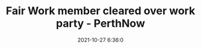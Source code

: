 ---
"title": "Fair Work member cleared over work party - PerthNow"
"date": "2021-10-27 6:36:0"
"feed_name": "GOOGLENEWSINDUSTRIAL"
"feed_website": "https://news.google.com/search?q=industrial%2Bincident&hl=en-US&gl=US&ceid=US:en"
"feed_rss": "https://news.google.com/rss/search?q=industrial%2Bincident&hl=en-US&gl=US&ceid=US:en"
"link": "https://www.perthnow.com.au/politics/fair-work-member-cleared-over-work-party-c-4347718"
"source": "{'href': 'https://www.perthnow.com.au', 'title': 'PerthNow'}"
"file": "_posts/2021-1-1-632461de9cd200348ad8317eb6f9bdca6dac73f6.md"
"accident": "0"
"drilling": "0"
"dead": "0"
"injured": "0"
"arrested": "0"
"place": "unknown place"
"where": "unknown site"
"causes": "unknown"
"place_uri": "unknown place"
---
